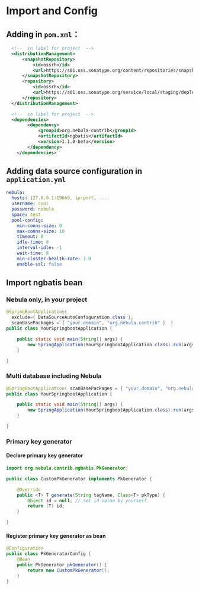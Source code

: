 # Import and Config

## Adding in `pom.xml`：
```xml
  <!--  in label for project  -->
  <distributionManagement>
      <snapshotRepository>
          <id>ossrh</id>
          <url>https://s01.oss.sonatype.org/content/repositories/snapshots</url>
      </snapshotRepository>
      <repository>
          <id>ossrh</id>
          <url>https://s01.oss.sonatype.org/service/local/staging/deploy/maven2/</url>
      </repository>
  </distributionManagement>
```
```xml
  <!--  in label for project  -->
  <dependencies>
		<dependency>
			<groupId>org.nebula-contrib</groupId>
			<artifactId>ngbatis</artifactId>
			<version>1.1.0-beta</version>
		</dependency>
	</dependencies>
```

## Adding  data source configuration in `application.yml`
```yml
nebula:
  hosts: 127.0.0.1:19669, ip:port, ....
  username: root
  password: nebula
  space: test
  pool-config:
    min-conns-size: 0
    max-conns-size: 10
    timeout: 0
    idle-time: 0
    interval-idle: -1
    wait-time: 0
    min-cluster-health-rate: 1.0
    enable-ssl: false
```

## Import ngbatis bean
### Nebula only, in your project
```java
@SpringBootApplication(
  exclude={ DataSourceAutoConfiguration.class }, 
  scanBasePackages = { "your.domain", "org.nebula.contrib" }  )
public class YourSpringbootApplication {

	public static void main(String[] args) {
		new SpringApplication(YourSpringbootApplication.class).run(args);
	}

}
```
### Multi database including Nebula
```java
@SpringBootApplication( scanBasePackages = { "your.domain", "org.nebula.contrib" } )
public class YourSpringbootApplication {

	public static void main(String[] args) {
		new SpringApplication(YourSpringbootApplication.class).run(args);
	}

}
```

### Primary key generator

#### Declare primary key generator
```java
import org.nebula.contrib.ngbatis.PkGenerator;

public class CustomPkGenerator implements PkGenerator {

    @Override
    public <T> T generate(String tagName, Class<T> pkType) {
        Object id = null; // Set id value by yourself.
        return (T) id;
    }

}
```

#### Register primary key generator as bean
```java
@Configuration
public class PkGeneratorConfig {
    @Bean
    public PkGenerator pkGenerator() {
        return new CustomPkGenerator();
    }
}
```
